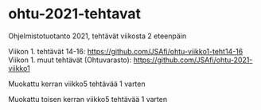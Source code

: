 # ohtu-2021-tehtavat

Ohjelmistotuotanto 2021, tehtävät viikosta 2 eteenpäin

Viikon 1. tehtävät 14-16: https://github.com/JSAfi/ohtu-viikko1-teht14-16 <br>
Viikon 1. muut tehtävät (Ohtuvarasto): https://github.com/JSAfi/ohtu-2021-viikko1

Muokattu kerran viikko5 tehtävää 1 varten

Muokattu toisen kerran viikko5 tehtävää 1 varten